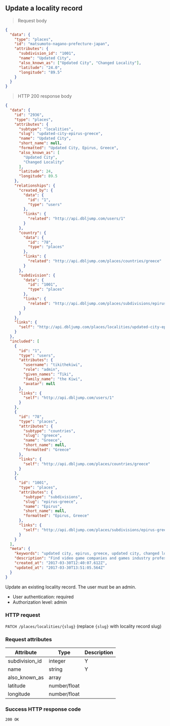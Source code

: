 ## <a name="localities_update"></a>Update a locality record

> Request body

```JSON
{
  "data": {
    "type": "places",
    "id": "matsumoto-nagano-prefecture-japan",
    "attributes": {
      "subdivision_id": "1001",
      "name": "Updated City",
      "also_known_as": ["Updated City", "Changed Locality"],
      "latitude": "24.0",
      "longitude": "89.5"
    }
  }
}
```

> HTTP 200 response body

```JSON
{
  "data": {
    "id": "2936",
    "type": "places",
    "attributes": {
      "subtype": "localities",
      "slug": "updated-city-epirus-greece",
      "name": "Updated City",
      "short_name": null,
      "formatted": "Updated City, Epirus, Greece",
      "also_known_as": [
        "Updated City",
        "Changed Locality"
      ],
      "latitude": 24,
      "longitude": 89.5
    },
    "relationships": {
      "created_by": {
        "data": {
          "id": "1",
          "type": "users"
        },
        "links": {
          "related": "http://api.dbljump.com/users/1"
        }
      },
      "country": {
        "data": {
          "id": "78",
          "type": "places"
        },
        "links": {
          "related": "http://api.dbljump.com/places/countries/greece"
        }
      },
      "subdivision": {
        "data": {
          "id": "1001",
          "type": "places"
        },
        "links": {
          "related": "http://api.dbljump.com/places/subdivisions/epirus-greece"
        }
      }
    },
    "links": {
      "self": "http://api.dbljump.com/places/localities/updated-city-epirus-greece"
    }
  },
  "included": [
    {
      "id": "1",
      "type": "users",
      "attributes": {
        "username": "tikithekiwi",
        "role": "admin",
        "given_names": "Tiki",
        "family_name": "the Kiwi",
        "avatar": null
      },
      "links": {
        "self": "http://api.dbljump.com/users/1"
      }
    },
    {
      "id": "78",
      "type": "places",
      "attributes": {
        "subtype": "countries",
        "slug": "greece",
        "name": "Greece",
        "short_name": null,
        "formatted": "Greece"
      },
      "links": {
        "self": "http://api.dbljump.com/places/countries/greece"
      }
    },
    {
      "id": "1001",
      "type": "places",
      "attributes": {
        "subtype": "subdivisions",
        "slug": "epirus-greece",
        "name": "Epirus",
        "short_name": null,
        "formatted": "Epirus, Greece"
      },
      "links": {
        "self": "http://api.dbljump.com/places/subdivisions/epirus-greece"
      }
    }
  ],
  "meta": {
    "keywords": "updated city, epirus, greece, updated city, changed locality, city, town, place, dbljump, video games, pc games, gaming",
    "description": "Find video game companies and games industry professionals from Updated City, Epirus, Greece at Dbljump.",
    "created_at": "2017-03-30T12:40:07.612Z",
    "updated_at": "2017-03-30T13:51:05.564Z"
  }
}
```

Update an existing locality record. The user must be an admin.

* User authentication: required
* Authorization level: admin

### HTTP request

`PATCH /places/localities/{slug}` (replace `{slug}` with locality record slug)

### Request attributes

Attribute | Type | Description
--------- | ---- | -----------
subdivision_id | integer | Y | ID of parent subdivision.
name | string | Y | 2-250 chars. English-language common name, e.g. 'Los Angeles'.
also_known_as | array | | Members must be 2-50 char strings. E.g. `['LA', 'City of Angels']`.
latitude | number/float | | Between -90 and 90.
longitude | number/float | | Between -180 and 180.

### Success HTTP response code

`200 OK`
